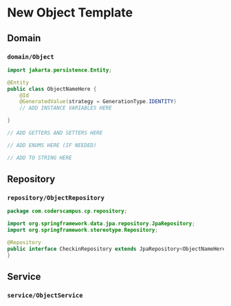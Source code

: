 # New Object Template

## Domain

### `domain/Object`

```Java
import jakarta.persistence.Entity;

@Entity
public class ObjectNameHere {
    @Id
    @GeneratedValue(strategy = GenerationType.IDENTITY)
    // ADD INSTANCE VARIABLES HERE

}

// ADD GETTERS AND SETTERS HERE

// ADD ENUMS HERE (IF NEEDED)

// ADD TO STRING HERE

```

## Repository

### `repository/ObjectRepository`

```Java
package com.coderscampus.cp.repository;

import org.springframework.data.jpa.repository.JpaRepository;
import org.springframework.stereotype.Repository;

@Repository
public interface CheckinRepository extends JpaRepository<ObjectNameHere, Long> {
}

```

## Service

### `service/ObjectService`

```Java


```



